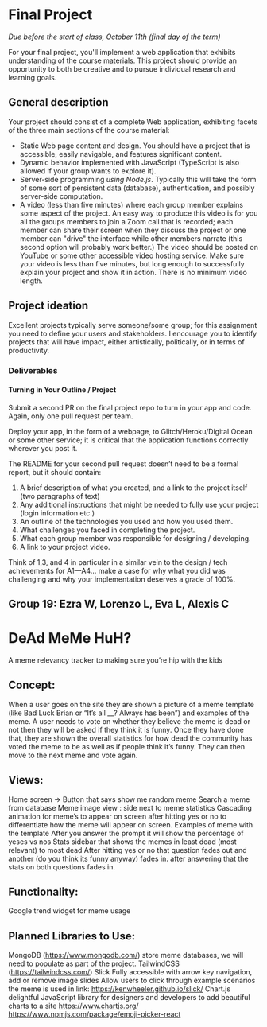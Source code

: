 # Final Project
*Due before the start of class, October 11th (final day of the term)*

For your final project, you'll implement a web application that exhibits understanding of the course materials. 
This project should provide an opportunity to both be creative and to pursue individual research and learning goals.

## General description
Your project should consist of a complete Web application, exhibiting facets of the three main sections of the course material:

- Static Web page content and design. You should have a project that is accessible, easily navigable, and features significant content.
- Dynamic behavior implemented with JavaScript (TypeScript is also allowed if your group wants to explore it).
- Server-side programming *using Node.js*. Typically this will take the form of some sort of persistent data (database), authentication, and possibly server-side computation. 
- A video (less than five minutes) where each group member explains some aspect of the project. An easy way to produce this video is for you all the groups members to join a Zoom call that is recorded; each member can share their screen when they discuss the project or one member can "drive" the interface while other members narrate (this second option will probably work better.) The video should be posted on YouTube or some other accessible video hosting service. Make sure your video is less than five minutes, but long enough to successfully  explain your project and show it in action. There is no minimum video length.

## Project ideation
Excellent projects typically serve someone/some group; for this assignment you need to define your users and stakeholders. I encourage you to identify projects that will have impact, either artistically, politically, or in terms of productivity. 

### Deliverables

#### Turning in Your Outline / Project
Submit a second PR on the final project repo to turn in your app and code. Again, only one pull request per team.

Deploy your app, in the form of a webpage, to Glitch/Heroku/Digital Ocean or some other service; it is critical that the application functions correctly wherever you post it.

The README for your second pull request doesn’t need to be a formal report, but it should contain:

1. A brief description of what you created, and a link to the project itself (two paragraphs of text)
2. Any additional instructions that might be needed to fully use your project (login information etc.)
3. An outline of the technologies you used and how you used them.
4. What challenges you faced in completing the project.
5. What each group member was responsible for designing / developing.
6. A link to your project video.

Think of 1,3, and 4 in particular in a similar vein to the design / tech achievements for A1—A4… make a case for why what you did was challenging and why your implementation deserves a grade of 100%.

## Group 19: Ezra W, Lorenzo L, Eva L, Alexis C

# DeAd MeMe HuH?
A meme relevancy tracker to making sure you’re hip with the kids

## Concept:
When a user goes on the site they are shown a picture of a meme template (like Bad Luck Brian or “It’s all __? Always has been”) and examples of the meme. A user needs to vote on whether they believe the meme is dead or not then they will be asked if they think it is funny. Once they have done that, they are shown the overall statistics for how dead the community has voted the meme to be as well as if people think it’s funny. They can then move to the next meme and vote again.

## Views:
Home screen -> 
Button that says show me random meme
Search a meme from database
Meme image view : side next to meme statistics 
Cascading animation for meme’s to appear on screen after hitting yes or no to differentiate how the meme will appear on screen. 
Examples of meme with the template
After you answer the prompt it will show the percentage of yeses vs nos
Stats sidebar that shows the memes in least dead (most relevant) to most dead
After hitting yes or no that question fades out and another (do you think its funny anyway) fades in. after answering that the stats on both questions fades in.



## Functionality:
Google trend widget for meme usage

## Planned Libraries to Use:
MongoDB (https://www.mongodb.com/)
store meme databases, we will need to populate as part of the project.
TailwindCSS (https://tailwindcss.com/)
Slick 
Fully accessible with arrow key navigation, add or remove image slides
Allow users to click through example scenarios the meme is used in
link: https://kenwheeler.github.io/slick/
Chart.js
delightful JavaScript library for designers and developers to add beautiful charts to a site
https://www.chartjs.org/
https://www.npmjs.com/package/emoji-picker-react

